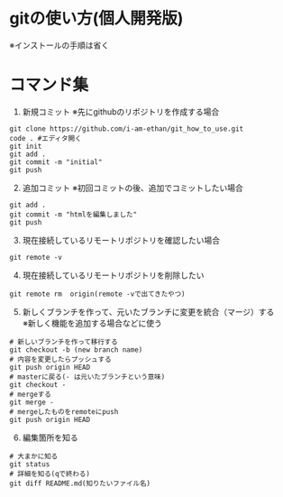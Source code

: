 # gitの使い方(個人開発版)
※インストールの手順は省く

# コマンド集
1. 新規コミット
※先にgithubのリポジトリを作成する場合
```
git clone https://github.com/i-am-ethan/git_how_to_use.git
code . #エディタ開く
git init
git add .
git commit -m "initial"
git push
```

2. 追加コミット
※初回コミットの後、追加でコミットしたい場合
```
git add .
git commit -m "htmlを編集しました"
git push
```

3. 現在接続しているリモートリポジトリを確認したい場合
```
git remote -v
```

4. 現在接続しているリモートリポジトリを削除したい
```
git remote rm  origin(remote -vで出てきたやつ)
```

5. 新しくブランチを作って、元いたブランチに変更を統合（マージ）する<br>
※新しく機能を追加する場合などに使う
```
# 新しいブランチを作って移行する
git checkout -b (new branch name)
# 内容を変更したらプッシュする
git push origin HEAD
# masterに戻る(- は元いたブランチという意味)
git checkout -
# mergeする
git merge - 
# mergeしたものをremoteにpush
git push origin HEAD

```
6. 編集箇所を知る
```
# 大まかに知る
git status
# 詳細を知る(qで終わる)
git diff README.md(知りたいファイル名)
```